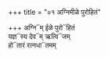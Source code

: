 +++
title = "०१ अग्निमीळे पुरोहितं"

+++
अग्नि᳓म् ईळे पुरो᳓हितं  
यज्ञ᳓स्य देव᳓म् ऋत्वि᳓जम्  
हो᳓तारं रत्नधा᳓तमम्